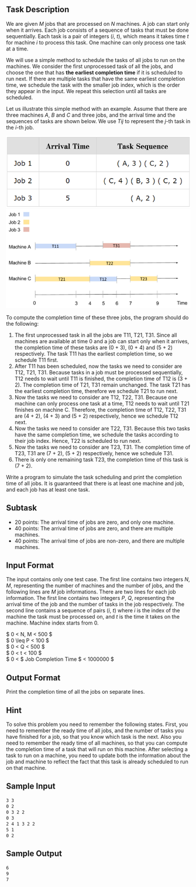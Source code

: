 <!-- Machines and Jobs -->

## Task Description ##
We are given $M$ jobs that are processed on $N$ machines. A job can start only when it arrives. Each job consists of a sequence of tasks that must be done sequentially. Each task is a pair of integers ($i$, $t$), which means it takes time $t$ for machine $i$ to process this task. One machine can only process one task at a time.   

We will use a simple method to schedule the tasks of all jobs to run on the machines. We consider the first unprocessed task of all the jobs, and choose the one that has **the earliest completion time** if it is scheduled to run next. If there are multiple tasks that have the same earliest completion time, we schedule the task with the smaller job index, which is the order they appear in the input. We repeat this selection until all tasks are scheduled.  
 
Let us illustrate this simple method with an example. Assume that there are three machines $A$, $B$ and $C$ and three jobs, and the arrival time and the sequences of tasks are shown below. We use $Tij$ to represent the $j$-th task in the $i$-th job.  

<!--
   |       |Arrival Time |Task Sequence|
   |--------|:-----:|:-----:|
   |Job 1|0|( A, 3 ) ( C, 2 )|
   |Job 2|0|( C, 4 ) ( B, 3 ) ( C, 2 )|
   |Job 3|5|( A, 2 )|
-->

![figure](50084-1.png)
![figure](50084-2.png)

To compute the completion time of these three jobs, the program should do the following:

   1. The first unprocessed task in all the jobs are T11, T21, T31. Since all machines are available at time 0 and a job can start only when it arrives, the completion time of these tasks are (0 + 3), (0 + 4) and (5 + 2) respectively. The task T11 has the earliest completion time, so we schedule T11 first.
   2. After T11 has been scheduled, now the tasks we need to consider are T12, T21, T31. Because tasks in a job must be processed sequentially, T12 needs to wait until T11 is finished, the completion time of T12 is (3 + 2). The completion time of T21, T31 remain unchanged. The task T21 has the earliest completion time, therefore we schedule T21 to run next.
   3. Now the tasks we need to consider are T12, T22, T31. Because one machine can only process one task at a time, T12 needs to wait until T21 finishes on machine C. Therefore, the completion time of T12, T22, T31 are (4 + 2), (4 + 3) and (5 + 2) respectively, hence we schedule T12 next.
   4. Now the tasks we need to consider are T22, T31. Because this two tasks have the same completion time, we schedule the tasks according to their job index. Hence, T22 is scheduled to run next. 
   5. Now the tasks we need to consider are T23, T31. The completion time of T23, T31 are (7 + 2), (5 + 2) respectively, hence we schedule T31.
   6. There is only one remaining task T23, the completion time of this task is (7 + 2).  

Write a program to simulate the task scheduling and print the completion time of all jobs. It is guaranteed that there is at least one machine and job, and each job has at least one task.  



## Subtask ##
* 20 points: The arrival time of jobs are zero, and only one machine.  
* 40 points: The arrival time of jobs are zero, and there are multiple machines.  
* 40 points: The arrival time of jobs are non-zero, and there are multiple machines.  

## Input Format ##
The input contains only one test case. The first line contains two integers $N$, $M$, representing the number of machines and the number of jobs, and the following lines are $M$ job informations.  There are two lines for each job information. The  first line contains two integers $P$, $Q$, representing the arrival time of the job and the number of tasks in the job respectively. The second line contains a sequence of pairs ($i$, $t$) where $i$ is the index of the machine the task must be processed on, and $t$ is the time it takes on the machine. Machine index starts from 0.  

$ 0 < N, M < 500 $  
$ 0 \leq P < 100 $  
$ 0 < Q < 500 $  
$ 0 < t < 100 $  
$ 0 < $ Job Completion Time $ < 1000000 $
## Output Format ##
Print the completion time of all the jobs on separate lines.

## Hint ##
To solve this problem you need to remember the following states. First, you need to remember the ready time of all jobs, and the number of tasks you have finished for a job, so that you know which task is the next. Also you need to remember the ready time of all machines, so that you can compute the completion time of a task that will run on this machine. After selecting a task to run on a machine, you need to update both the information about the job and machine to reflect the fact that this task is already scheduled to run on that machine.   

## Sample Input ##
```
3 3
0 2
0 3 2 2
0 3
2 4 1 3 2 2
5 1
0 2
```
## Sample Output ##
```
6
9
7
```


